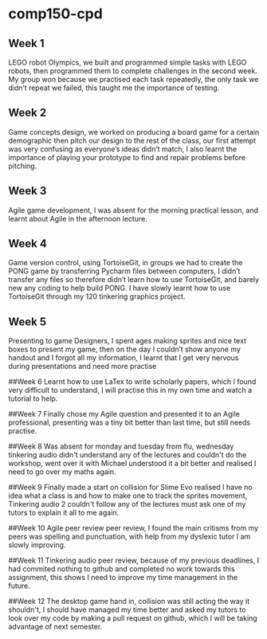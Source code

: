 # comp150-cpd

## Week 1
LEGO robot Olympics, we built and programmed simple tasks with LEGO robots, then programmed them to complete challenges in the second week. My group won because we practised each task repeatedly, the only task we didn’t repeat we failed, this taught me the importance of testing.

## Week 2
Game concepts design, we worked on producing a board game for a certain demographic then pitch our design to the rest of the class, our first attempt was very confusing as everyone’s ideas didn’t match, I also learnt the importance of playing your prototype to find and repair problems before pitching.

## Week 3
Agile game development, I was absent for the morning practical lesson, and learnt about Agile in the afternoon lecture.

## Week 4
Game version control, using TortoiseGit, in groups we had to create the PONG game by transferring Pycharm files between computers, I didn’t transfer any files so therefore didn’t learn how to use TortoiseGit, and barely new any coding to help build PONG. I have slowly learnt how to use TortoiseGit through my 120 tinkering graphics project.

## Week 5
Presenting to game Designers, I spent ages making sprites and nice text boxes to present my game, then on the day I couldn’t show anyone my handout and I forgot all my information, I learnt that I get very nervous during presentations and need more practise

##Week 6
Learnt how to use LaTex to write scholarly papers, which I found very difficult to understand, I will practise this in my own time and watch a tutorial to help.

##Week 7
Finally chose my Agile question and presented it to an Agile professional, presenting was a tiny bit better than last time, but still needs practise.

##Week 8
Was absent for monday and tuesday from flu, wednesday tinkering audio didn't understand any of the lectures and couldn't do the workshop, went over it with Michael understood it a bit better and realised I need to go over my maths again.

##Week 9
Finally made a start on collision for Slime Evo realised I have no idea what a class is and how to make one to track the sprites movement, Tinkering audio 2 couldn't follow any of the lectures must ask one of my tutors to explain it all to me again.

##Week 10
Agile peer review peer review, I found the main critisms from my peers was spelling and punctuation, with help from my dyslexic tutor I am slowly improving.

##Week 11
Tinkering audio peer review, because of my previous deadlines, I had commited nothing to github and completed no work towards this assignment, this shows I need to improve my time management in the future.

##Week 12
The desktop game hand in, collision was still acting the way it shouldn't, I should have managed my time better and asked my tutors to look over my code by making a pull request on github, which I will be taking advantage of next semester.

